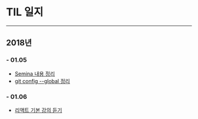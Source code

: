 # TIL 일지
---
## 2018년 

### - 01.05
- [Semina 내용 정리](https://github.com/Lutece/TIL/blob/master/leisureq/180105.md)
- [git config --global 정리](https://github.com/Lutece/TIL/blob/master/knowledge/git/configuration.md)

### - 01.06
- [리액트 기본 강의 듣기](https://github.com/Lutece/TIL/blob/master/react)